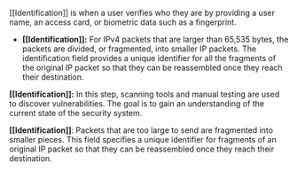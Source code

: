 [[Identification]] is when a user verifies who they are by providing a user name, an access card, or biometric data such as a fingerprint.

- **[[Identification]]:** For IPv4 packets that are larger than 65,535 bytes, the packets are divided, or fragmented, into smaller IP packets. The identification field provides a unique identifier for all the fragments of the original IP packet so that they can be reassembled once they reach their destination.

**[[Identification]]:** In this step, scanning tools and manual testing are used to discover vulnerabilities. The goal is to gain an understanding of the current state of the security system.

**[[Identification]]**: Packets that are too large to send are fragmented into smaller pieces. This field specifies a unique identifier for fragments of an original IP packet so that they can be reassembled once they reach their destination.